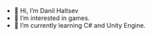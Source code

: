 - 👋 Hi, I’m Danil Haltsev
- 👀 I’m interested in games.
- 🌱 I’m currently learning C# and Unity Engine.

<!---
DanHaltsev/DanHaltsev is a ✨ special ✨ repository because its `README.md` (this file) appears on your GitHub profile.
You can click the Preview link to take a look at your changes.
--->
